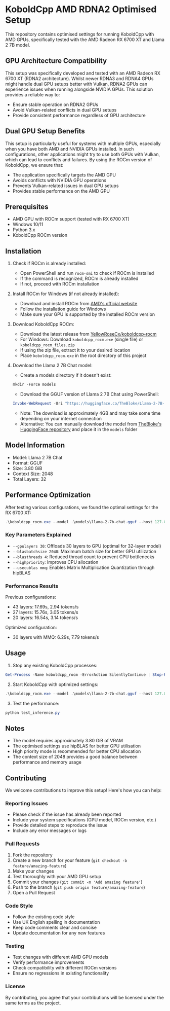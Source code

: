 # KoboldCpp AMD RDNA2 Optimised Setup

This repository contains optimised settings for running KoboldCpp with AMD GPUs, specifically tested with the AMD Radeon RX 6700 XT and Llama 2 7B model.

## GPU Architecture Compatibility

This setup was specifically developed and tested with an AMD Radeon RX 6700 XT (RDNA2 architecture). Whilst newer RDNA3 and RDNA4 GPUs might handle dual GPU setups better with Vulkan, RDNA2 GPUs can experience issues when running alongside NVIDIA GPUs. This solution provides a reliable way to:

- Ensure stable operation on RDNA2 GPUs
- Avoid Vulkan-related conflicts in dual GPU setups
- Provide consistent performance regardless of GPU architecture

## Dual GPU Setup Benefits

This setup is particularly useful for systems with multiple GPUs, especially when you have both AMD and NVIDIA GPUs installed. In such configurations, other applications might try to use both GPUs with Vulkan, which can lead to conflicts and failures. By using the ROCm version of KoboldCpp, we ensure that:

- The application specifically targets the AMD GPU
- Avoids conflicts with NVIDIA GPU operations
- Prevents Vulkan-related issues in dual GPU setups
- Provides stable performance on the AMD GPU

## Prerequisites

- AMD GPU with ROCm support (tested with RX 6700 XT)
- Windows 10/11
- Python 3.x
- KoboldCpp ROCm version

## Installation

1. Check if ROCm is already installed:
   - Open PowerShell and run `rocm-smi` to check if ROCm is installed
   - If the command is recognized, ROCm is already installed
   - If not, proceed with ROCm installation

2. Install ROCm for Windows (if not already installed):
   - Download and install ROCm from [AMD's official website](https://rocm.docs.amd.com/en/latest/deploy/windows/quick_start.html)
   - Follow the installation guide for Windows
   - Make sure your GPU is supported by the installed ROCm version

3. Download KoboldCpp ROCm:
   - Download the latest release from [YellowRoseCx/koboldcpp-rocm](https://github.com/YellowRoseCx/koboldcpp-rocm/releases)
   - For Windows: Download `koboldcpp_rocm.exe` (single file) or `koboldcpp_rocm_files.zip`
   - If using the zip file, extract it to your desired location
   - Place `koboldcpp_rocm.exe` in the root directory of this project

4. Download the Llama 2 7B Chat model:
   - Create a models directory if it doesn't exist:
   ```powershell
   mkdir -Force models
   ```
   - Download the GGUF version of Llama 2 7B Chat using PowerShell:
   ```powershell
   Invoke-WebRequest -Uri "https://huggingface.co/TheBloke/Llama-2-7B-Chat-GGUF/resolve/main/llama-2-7b-chat.Q4_K_M.gguf" -OutFile "models\llama-2-7b-chat.gguf"
   ```
   - Note: The download is approximately 4GB and may take some time depending on your internet connection
   - Alternative: You can manually download the model from [TheBloke's HuggingFace repository](https://huggingface.co/TheBloke/Llama-2-7B-Chat-GGUF) and place it in the `models` folder

## Model Information

- Model: Llama 2 7B Chat
- Format: GGUF
- Size: 3.80 GiB
- Context Size: 2048
- Total Layers: 32

## Performance Optimization

After testing various configurations, we found the optimal settings for the RX 6700 XT:

```powershell
.\koboldcpp_rocm.exe --model .\models\llama-2-7b-chat.gguf --host 127.0.0.1 --port 5001 --contextsize 2048 --gpulayers 30 --blasbatchsize 2048 --blasthreads 4 --highpriority --usecublas mmq
```

### Key Parameters Explained

- `--gpulayers 30`: Offloads 30 layers to GPU (optimal for 32-layer model)
- `--blasbatchsize 2048`: Maximum batch size for better GPU utilization
- `--blasthreads 4`: Reduced thread count to prevent CPU bottlenecks
- `--highpriority`: Improves CPU allocation
- `--usecublas mmq`: Enables Matrix Multiplication Quantization through hipBLAS

### Performance Results

Previous configurations:
- 43 layers: 17.69s, 2.94 tokens/s
- 27 layers: 15.76s, 3.05 tokens/s
- 20 layers: 16.54s, 3.14 tokens/s

Optimized configuration:
- 30 layers with MMQ: 6.29s, 7.79 tokens/s

## Usage

1. Stop any existing KoboldCpp processes:
```powershell
Get-Process -Name koboldcpp_rocm -ErrorAction SilentlyContinue | Stop-Process -Force
```

2. Start KoboldCpp with optimized settings:
```powershell
.\koboldcpp_rocm.exe --model .\models\llama-2-7b-chat.gguf --host 127.0.0.1 --port 5001 --contextsize 2048 --gpulayers 30 --blasbatchsize 2048 --blasthreads 4 --highpriority --usecublas mmq
```

3. Test the performance:
```powershell
python test_inference.py
```

## Notes

- The model requires approximately 3.80 GiB of VRAM
- The optimised settings use hipBLAS for better GPU utilisation
- High priority mode is recommended for better CPU allocation
- The context size of 2048 provides a good balance between performance and memory usage 

## Contributing

We welcome contributions to improve this setup! Here's how you can help:

### Reporting Issues
- Please check if the issue has already been reported
- Include your system specifications (GPU model, ROCm version, etc.)
- Provide detailed steps to reproduce the issue
- Include any error messages or logs

### Pull Requests
1. Fork the repository
2. Create a new branch for your feature (`git checkout -b feature/amazing-feature`)
3. Make your changes
4. Test thoroughly with your AMD GPU setup
5. Commit your changes (`git commit -m 'Add amazing feature'`)
6. Push to the branch (`git push origin feature/amazing-feature`)
7. Open a Pull Request

### Code Style
- Follow the existing code style
- Use UK English spelling in documentation
- Keep code comments clear and concise
- Update documentation for any new features

### Testing
- Test changes with different AMD GPU models
- Verify performance improvements
- Check compatibility with different ROCm versions
- Ensure no regressions in existing functionality

### License
By contributing, you agree that your contributions will be licensed under the same terms as the project. 